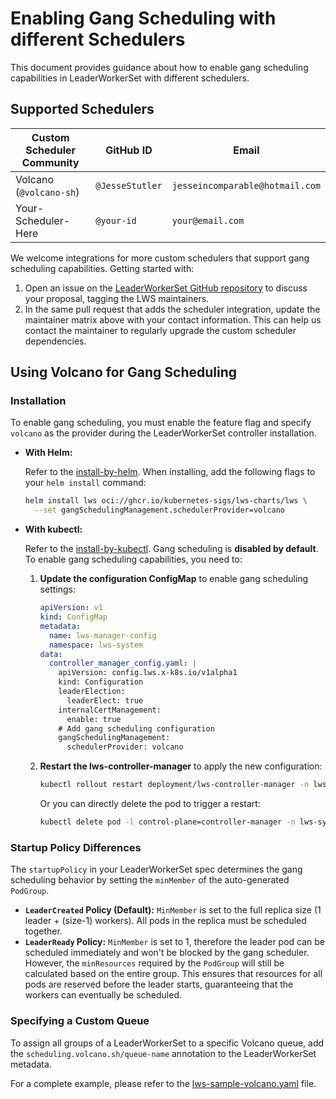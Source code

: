 # Enabling Gang Scheduling with different Schedulers

This document provides guidance about how to enable gang scheduling capabilities in LeaderWorkerSet with different schedulers.

## Supported Schedulers

| Custom Scheduler Community | GitHub ID       | Email                           |
| -------------------------- |-----------------|---------------------------------|
| Volcano (`@volcano-sh`)    | `@JesseStutler` | `jesseincomparable@hotmail.com` |
| Your-Scheduler-Here        | `@your-id`      | `your@email.com`                |

We welcome integrations for more custom schedulers that support gang scheduling capabilities. Getting started with:

1.  Open an issue on the [LeaderWorkerSet GitHub repository](https://github.com/kubernetes-sigs/lws/issues) to discuss your proposal, tagging the LWS maintainers.
2.  In the same pull request that adds the scheduler integration, update the maintainer matrix above with your contact information. This can help us contact the maintainer to regularly upgrade the custom scheduler dependencies.

## Using Volcano for Gang Scheduling

### Installation

To enable gang scheduling, you must enable the feature flag and specify `volcano` as the provider during the LeaderWorkerSet controller installation.

- **With Helm:**

  Refer to the [install-by-helm](https://lws.sigs.k8s.io/docs/installation/#install-by-helm). When installing, add the following flags to your `helm install` command:
  ```sh
  helm install lws oci://ghcr.io/kubernetes-sigs/lws-charts/lws \
    --set gangSchedulingManagement.schedulerProvider=volcano
  ```

- **With kubectl:**

  Refer to the [install-by-kubectl](https://lws.sigs.k8s.io/docs/installation/#install-by-kubectl). Gang scheduling is **disabled by default**. To enable gang scheduling capabilities, you need to:

  1. **Update the configuration ConfigMap** to enable gang scheduling settings:
     ```yaml
     apiVersion: v1
     kind: ConfigMap
     metadata:
       name: lws-manager-config
       namespace: lws-system
     data:
       controller_manager_config.yaml: |
         apiVersion: config.lws.x-k8s.io/v1alpha1
         kind: Configuration
         leaderElection:
           leaderElect: true
         internalCertManagement:
           enable: true
         # Add gang scheduling configuration
         gangSchedulingManagement:
           schedulerProvider: volcano
     ```

  2. **Restart the lws-controller-manager** to apply the new configuration:
     ```sh
     kubectl rollout restart deployment/lws-controller-manager -n lws-system
     ```

     Or you can directly delete the pod to trigger a restart:
     ```sh
     kubectl delete pod -l control-plane=controller-manager -n lws-system
     ```

### Startup Policy Differences

The `startupPolicy` in your LeaderWorkerSet spec determines the gang scheduling behavior by setting the `minMember` of the auto-generated `PodGroup`.

- **`LeaderCreated` Policy (Default):** `MinMember` is set to the full replica size (1 leader + (size-1) workers). All pods in the replica must be scheduled together.
- **`LeaderReady` Policy:** `MinMember` is set to 1, therefore the leader pod can be scheduled immediately and won't be blocked by the gang scheduler. 
However, the `minResources` required by the `PodGroup` will still be calculated based on the entire group. 
This ensures that resources for all pods are reserved before the leader starts, guaranteeing that the workers can eventually be scheduled.

### Specifying a Custom Queue

To assign all groups of a LeaderWorkerSet to a specific Volcano queue, add the `scheduling.volcano.sh/queue-name` annotation to the LeaderWorkerSet metadata.

For a complete example, please refer to the [lws-sample-volcano.yaml](./lws-sample-volcano.yaml) file.

